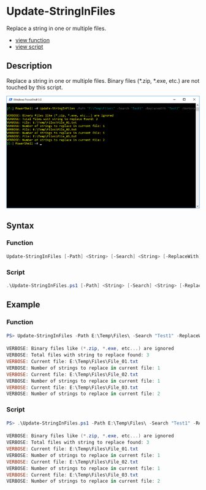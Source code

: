 # Update-StringInFiles

Replace a string in one or multiple files.

* [view function](https://github.com/BornToBeRoot/PowerShell/blob/master/Module/LazyAdmin/Functions/Update-StringInFiles.ps1)
* [view script](https://github.com/BornToBeRoot/PowerShell/blob/master/Scripts/Update-StringInFiles.ps1)

## Description

 Replace a string in one or multiple files.
 Binary files (*.zip, *.exe, etc.) are not touched by this script. 

![Screenshot](Images/Update-StringInFiles.png?raw=true "Update-StringInFiles")

## Syntax

### Function

```powershell
Update-StringInFiles [-Path] <String> [-Search] <String> [-ReplaceWith] <String> [[-CaseSensitive]] [<CommonParameters>]
```

### Script

```powershell
.\Update-StringInFiles.ps1 [-Path] <String> [-Search] <String> [-ReplaceWith] <String> [[-CaseSensitive]] [<CommonParameters>]
``` 

## Example

### Function

```powershell
PS> Update-StringInFiles -Path E:\Temp\Files\ -Search "Test1" -ReplaceWith "Test2" -Verbose
       
VERBOSE: Binary files like (*.zip, *.exe, etc...) are ignored
VERBOSE: Total files with string to replace found: 3
VERBOSE: Current file: E:\Temp\Files\File_01.txt
VERBOSE: Number of strings to replace in current file: 1
VERBOSE: Current file: E:\Temp\Files\File_02.txt
VERBOSE: Number of strings to replace in current file: 1
VERBOSE: Current file: E:\Temp\Files\File_03.txt
VERBOSE: Number of strings to replace in current file: 2
```

### Script

```powershell
PS> .\Update-StringInFiles.ps1 -Path E:\Temp\Files\ -Search "Test1" -ReplaceWith "Test2" -Verbose
       
VERBOSE: Binary files like (*.zip, *.exe, etc...) are ignored
VERBOSE: Total files with string to replace found: 3
VERBOSE: Current file: E:\Temp\Files\File_01.txt
VERBOSE: Number of strings to replace in current file: 1
VERBOSE: Current file: E:\Temp\Files\File_02.txt
VERBOSE: Number of strings to replace in current file: 1
VERBOSE: Current file: E:\Temp\Files\File_03.txt
VERBOSE: Number of strings to replace in current file: 2
```
